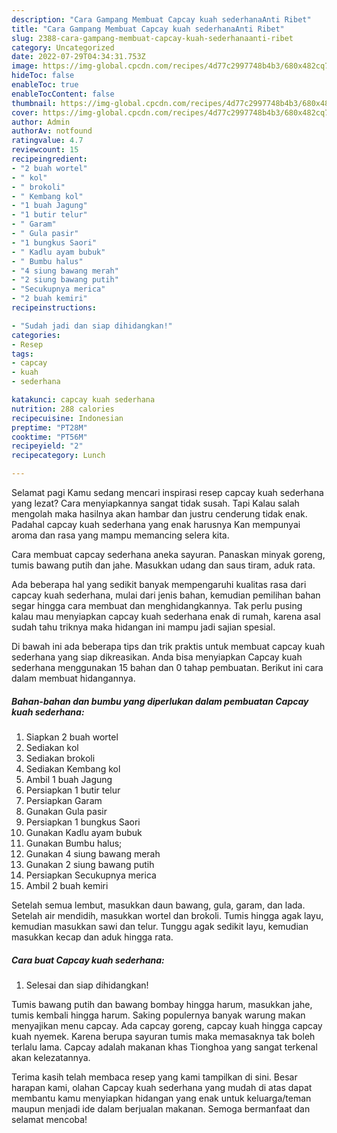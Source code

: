 ```yaml
---
description: "Cara Gampang Membuat Capcay kuah sederhanaAnti Ribet"
title: "Cara Gampang Membuat Capcay kuah sederhanaAnti Ribet"
slug: 2388-cara-gampang-membuat-capcay-kuah-sederhanaanti-ribet
category: Uncategorized
date: 2022-07-29T04:34:31.753Z
image: https://img-global.cpcdn.com/recipes/4d77c2997748b4b3/680x482cq70/capcay-kuah-sederhana-foto-resep-utama.jpg
hideToc: false
enableToc: true
enableTocContent: false
thumbnail: https://img-global.cpcdn.com/recipes/4d77c2997748b4b3/680x482cq70/capcay-kuah-sederhana-foto-resep-utama.jpg
cover: https://img-global.cpcdn.com/recipes/4d77c2997748b4b3/680x482cq70/capcay-kuah-sederhana-foto-resep-utama.jpg
author: Admin
authorAv: notfound
ratingvalue: 4.7
reviewcount: 15
recipeingredient:
- "2 buah wortel"
- " kol"
- " brokoli"
- " Kembang kol"
- "1 buah Jagung"
- "1 butir telur"
- " Garam"
- " Gula pasir"
- "1 bungkus Saori"
- " Kadlu ayam bubuk"
- " Bumbu halus"
- "4 siung bawang merah"
- "2 siung bawang putih"
- "Secukupnya merica"
- "2 buah kemiri"
recipeinstructions:

- "Sudah jadi dan siap dihidangkan!"
categories:
- Resep
tags:
- capcay
- kuah
- sederhana

katakunci: capcay kuah sederhana 
nutrition: 288 calories
recipecuisine: Indonesian
preptime: "PT28M"
cooktime: "PT56M"
recipeyield: "2"
recipecategory: Lunch

---
```



Selamat pagi Kamu sedang mencari inspirasi resep capcay kuah sederhana yang lezat? Cara menyiapkannya sangat tidak susah. Tapi Kalau salah mengolah maka hasilnya akan hambar dan justru cenderung tidak enak. Padahal capcay kuah sederhana yang enak harusnya Kan mempunyai aroma dan rasa yang mampu memancing selera kita.


Cara membuat capcay sederhana aneka sayuran. Panaskan minyak goreng, tumis bawang putih dan jahe. Masukkan udang dan saus tiram, aduk rata.

Ada beberapa hal yang sedikit banyak mempengaruhi kualitas rasa dari capcay kuah sederhana, mulai dari jenis bahan, kemudian pemilihan bahan segar hingga cara membuat dan menghidangkannya. Tak perlu pusing kalau mau menyiapkan capcay kuah sederhana enak di rumah, karena asal sudah tahu triknya maka hidangan ini mampu jadi sajian spesial.


Di bawah ini ada beberapa tips dan trik praktis untuk membuat capcay kuah sederhana yang siap dikreasikan. Anda bisa menyiapkan Capcay kuah sederhana menggunakan 15 bahan dan 0 tahap pembuatan. Berikut ini cara dalam membuat hidangannya.

<!--inarticleads1-->

##### Bahan-bahan dan bumbu yang diperlukan dalam pembuatan Capcay kuah sederhana:

1. Siapkan 2 buah wortel
1. Sediakan  kol
1. Sediakan  brokoli
1. Sediakan  Kembang kol
1. Ambil 1 buah Jagung
1. Persiapkan 1 butir telur
1. Persiapkan  Garam
1. Gunakan  Gula pasir
1. Persiapkan 1 bungkus Saori
1. Gunakan  Kadlu ayam bubuk
1. Gunakan  Bumbu halus;
1. Gunakan 4 siung bawang merah
1. Gunakan 2 siung bawang putih
1. Persiapkan Secukupnya merica
1. Ambil 2 buah kemiri


Setelah semua lembut, masukkan daun bawang, gula, garam, dan lada. Setelah air mendidih, masukkan wortel dan brokoli. Tumis hingga agak layu, kemudian masukkan sawi dan telur. Tunggu agak sedikit layu, kemudian masukkan kecap dan aduk hingga rata. 

<!--inarticleads2-->

##### Cara buat Capcay kuah sederhana:


1. Selesai dan siap dihidangkan!

Tumis bawang putih dan bawang bombay hingga harum, masukkan jahe, tumis kembali hingga harum. Saking populernya banyak warung makan menyajikan menu capcay. Ada capcay goreng, capcay kuah hingga capcay kuah nyemek. Karena berupa sayuran tumis maka memasaknya tak boleh terlalu lama. Capcay adalah makanan khas Tionghoa yang sangat terkenal akan kelezatannya. 

Terima kasih telah membaca resep yang kami tampilkan di sini. Besar harapan kami, olahan Capcay kuah sederhana yang mudah di atas dapat membantu kamu menyiapkan hidangan yang enak untuk keluarga/teman maupun menjadi ide dalam berjualan makanan. Semoga bermanfaat dan selamat mencoba!
